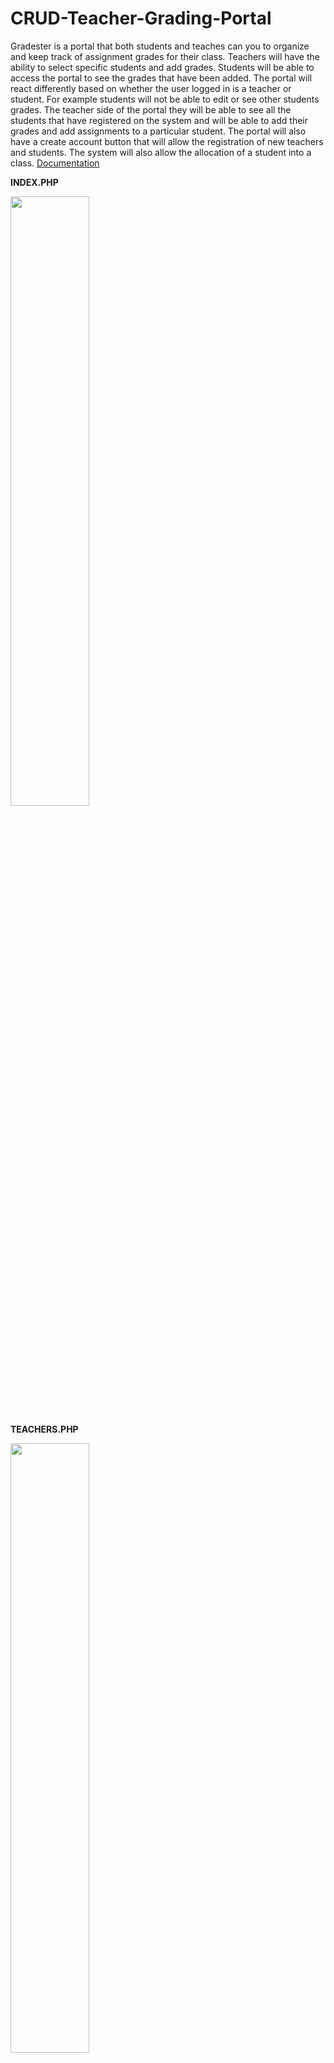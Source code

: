 ﻿# CRUD-Teacher-Grading-Portal

Gradester is a portal that both students and teaches can you to organize and keep track of  assignment grades for their class. Teachers will have the ability to select specific students and add  grades. Students will be able to access the portal to see the grades that have been added. The portal will react differently based on whether the user logged in is a teacher or student. For example students will not be able to edit or see other students grades. The teacher side of the portal they will be able to see all the students that have registered on the system and will be able to add their grades and add assignments to a particular student. The portal will also have a create account button that will allow the registration of new teachers and students. The system will also allow the allocation of a student into a class.
<a target="_blank" href="https://github.com/HenryAlbu/CRUD-Teacher-Grading-Portal/blob/master/project.pdf">Documentation</a>
<br>
<p><b> INDEX.PHP </b></p>
<img src="https://i.imgur.com/HdU6FZF.png" width="50%"/>

<p><b>TEACHERS.PHP</b></p>
<img src="https://i.imgur.com/CgJaQlQ.png" width="50%" />

<p><b>CONTROLLER.PHP</b></p>
<img src="https://i.imgur.com/RprlhAk.png" width="50%" />

<h1>Step 1</h1>
<p>create a mysql database named "C354_balbuquerque" and import the C354_balbuquerque.sql file</p>

<h1>Step 2</h1>
<p>Edit line 2 of model.php to reflect your mysql information</p>

```php
$conn = mysqli_connect('localhost', 'balbuquerque', 'balbuquerque', 'C354_balbuquerque');
```
